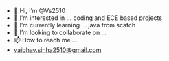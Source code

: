 - 👋 Hi, I’m @Vs2510
- 👀 I’m interested in ... coding and ECE based projects 
- 🌱 I’m currently learning ... java from scatch
- 💞️ I’m looking to collaborate on ...
- 📫 How to reach me ...
- vaibhav.sinha2510@gmail.com

<!---
Vs2510/Vs2510 is a ✨ special ✨ repository because its `README.md` (this file) appears on your GitHub profile.
You can click the Preview link to take a look at your changes.
--->
